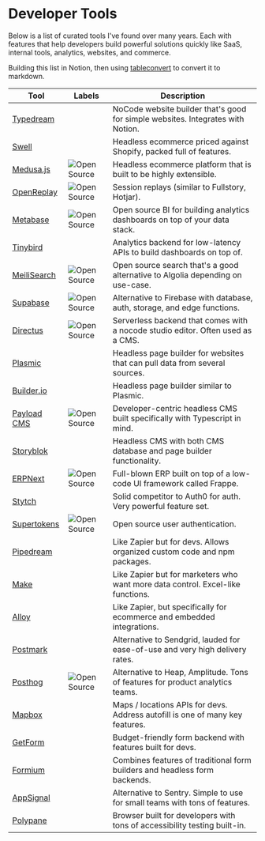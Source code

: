 # Developer Tools

Below is a list of curated tools I've found over many years. Each with features that help developers build powerful solutions quickly like SaaS, internal tools, analytics, websites, and commerce.

Building this list in Notion, then using [tableconvert](https://tableconvert.com/) to convert it to markdown.


| Tool                                        | Labels                                                          | Description                                                                     |
|---------------------------------------------|-----------------------------------------------------------------|---------------------------------------------------------------------------------|
| [Typedream](https://typedream.com/)         |                                                                 | NoCode website builder that's good for simple websites. Integrates with Notion. |
| [Swell](https://www.swell.is/)              |                                                                 | Headless ecommerce priced against Shopify, packed full of features.             |
| [Medusa.js](https://medusajs.com/)          | ![Open Source](https://img.shields.io/badge/Open_Source-3D6BAF) | Headless ecommerce platform that is built to be highly extensible.              |
| [OpenReplay](https://openreplay.com/)       | ![Open Source](https://img.shields.io/badge/Open_Source-3D6BAF) | Session replays (similar to Fullstory, Hotjar).                                 |
| [Metabase](https://www.metabase.com/)       | ![Open Source](https://img.shields.io/badge/Open_Source-3D6BAF) | Open source BI for building analytics dashboards on top of your data stack.     |
| [Tinybird](https://www.tinybird.co/)        |                                                                 | Analytics backend for low-latency APIs to build dashboards on top of.           |
| [MeiliSearch](https://www.meilisearch.com/) | ![Open Source](https://img.shields.io/badge/Open_Source-3D6BAF) | Open source search that's a good alternative to Algolia depending on use-case.  |
| [Supabase](https://supabase.com/)           | ![Open Source](https://img.shields.io/badge/Open_Source-3D6BAF) | Alternative to Firebase with database, auth, storage, and edge functions.       |
| [Directus](https://directus.io/)            | ![Open Source](https://img.shields.io/badge/Open_Source-3D6BAF) | Serverless backend that comes with a nocode studio editor. Often used as a CMS. |
| [Plasmic](https://www.plasmic.app/)         |                                                                 | Headless page builder for websites that can pull data from several sources.     |
| [Builder.io](https://www.builder.io/)       |                                                                 | Headless page builder similar to Plasmic.                                       |
| [Payload CMS](https://payloadcms.com/)      | ![Open Source](https://img.shields.io/badge/Open_Source-3D6BAF) | Developer-centric headless CMS built specifically with Typescript in mind.      |
| [Storyblok](https://www.storyblok.com/)     |                                                                 | Headless CMS with both CMS database and page builder functionality.             |
| [ERPNext](https://erpnext.com/)             | ![Open Source](https://img.shields.io/badge/Open_Source-3D6BAF) | Full-blown ERP built on top of a low-code UI framework called Frappe.           |
| [Stytch](https://stytch.com/)               |                                                                 | Solid competitor to Auth0 for auth. Very powerful feature set.                  |
| [Supertokens](https://supertokens.com/)     | ![Open Source](https://img.shields.io/badge/Open_Source-3D6BAF) | Open source user authentication.                                                |
| [Pipedream](https://pipedream.com/)         |                                                                 | Like Zapier but for devs. Allows organized custom code and npm packages.        |
| [Make](https://www.make.com/)               |                                                                 | Like Zapier but for marketers who want more data control. Excel-like functions. |
| [Alloy](https://runalloy.com/)              |                                                                 | Like Zapier, but specifically for ecommerce and embedded integrations.          |
| [Postmark](https://postmarkapp.com/)        |                                                                 | Alternative to Sendgrid, lauded for ease-of-use and very high delivery rates.   |
| [Posthog](https://posthog.com/)             | ![Open Source](https://img.shields.io/badge/Open_Source-3D6BAF) | Alternative to Heap, Amplitude. Tons of features for product analytics teams.   |
| [Mapbox](https://www.mapbox.com/)           |                                                                 | Maps / locations APIs for devs. Address autofill is one of many key features.   |
| [GetForm](https://getform.io/)              |                                                                 | Budget-friendly form backend with features built for devs.                      |
| [Formium](https://formium.io/)              |                                                                 | Combines features of traditional form builders and headless form backends.      |
| [AppSignal](https://www.appsignal.com/)     |                                                                 | Alternative to Sentry. Simple to use for small teams with tons of features.     |
| [Polypane](https://polypane.app/)           |                                                                 | Browser built for developers with tons of accessibility testing built-in.       |
